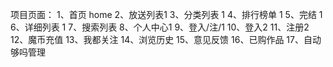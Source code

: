 项目页面：
1、首页 home
2、放送列表1
3、分类列表 1
4、排行榜单 1
5、完结 1
6、详细列表 1
7、搜索列表
8、个人中心1
9、登入/注/1
     10、登入2
       11、注册2
12、魔币充值
13、我都关注
14、浏览历史
15、意见反馈
16、已购作品
17、自动够吗管理